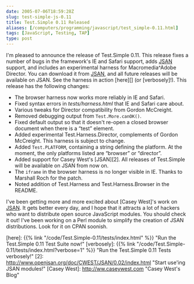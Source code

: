 ```yaml
--- 
date: 2005-07-06T18:59:28Z
slug: test-simple-js-0.11
title: Test.Simple 0.11 Released
aliases: [/computers/programming/javascript/test_simple-0.11.html]
tags: [JavaScript, Testing, TAP]
type: post
---
```


I'm pleased to announce the release of Test.Simple 0.11. This release fixes a
number of bugs in the framework's IE and Safari support, adds [JSAN] support,
and includes an experimental harness for Macromedia\^Adobe Director. You can
download it from [JSAN][1], and all future releases will be available on JSAN.
See the harness in action [here][] (or [verbosely]!). This release has the
following changes:

-   The browser harness now works more reliably in IE and Safari.
-   Fixed syntax errors in *tests/harness.html* that IE and Safari care about.
-   Various tweaks for Director compatibility from Gordon McCreight.
-   Removed debugging output from `Test.More.canOK()`.
-   Fixed default output so that it doesn't re-open a closed browser document
    when there is a “test” element.
-   Added experimental Test.Harness.Director, complements of Gordon McCreight.
    This harness is subject to change.
-   Added `Test.PLATFORM`, containing a string defining the platform. At the
    moment, the only platforms listed are “browser” or “director”.
-   Added support for Casey West's [JSAN][2]. All releases of Test.Simple will
    be available on JSAN from now on.
-   The `iframe` in the browser harness is no longer visible in IE. Thanks to
    Marshall Roch for the patch.
-   Noted addition of Test.Harness and Test.Harness.Browser in the README.

I've been getting more and more excited about [Casey West]'s work on [JSAN]. It
gets better every day, and I hope that it attracts a lot of hackers who want to
distribute open source JavaScript modules. You should check it out! I've been
working on a Perl module to simplify the creation of JSAN distributions. Look
for it on CPAN soonish.

  [JSAN]: http://www.openjsan.org/ "JSAN"
  [1]: http://www.openjsan.org/doc/theory/Test/Simple/0.11/index.html
    "Download Test.Simple 0.11 from JSAN!"
  [here]: {{% link "/code/Test.Simple-0.11/tests/index.html" %}}
    "Run the Test.Simple 0.11 Test Suite now!"
  [verbosely]: {{% link "/code/Test.Simple-0.11/tests/index.html?verbose=1" %}}
    "Run the Test.Simple 0.11 Tests verbosely!"
  [2]: http://www.openjsan.org/doc/CWEST/JSAN/0.02/index.html
    "Start use'ing JSAN modules!"
  [Casey West]: http://ww.caseywest.com "Casey West's Blog"
